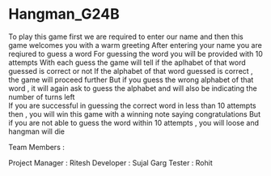 # Hangman_G24B
To play this game first we are required to enter our name and then this game welcomes you with a warm greeting 
After entering your name you are reqiured to guess a word 
For guessing the word you will be provided with 10 attempts
With each guess the game will tell if the aplhabet of that word guessed is correct or not 
If the alphabet of that word guessed is correct , the game will proceed further 
But if you guess the wrong alphabet of that word , it will again ask to guess the alphabet and will also be indicating the number of turns left  
If you are successful in guessing the correct word in less than 10 attempts then , you will win this game with a winning note saying congratulations 
But if you are not able to guess the word within 10 attempts , you will loose and hangman will die

Team Members :

Project Manager : Ritesh
Developer : Sujal Garg
Tester : Rohit 
